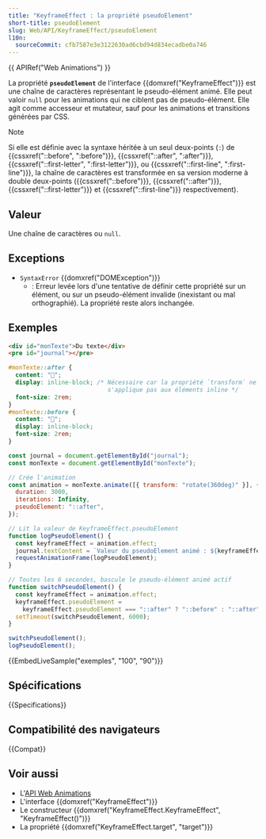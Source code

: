 ```yaml
---
title: "KeyframeEffect : la propriété pseudoElement"
short-title: pseudoElement
slug: Web/API/KeyframeEffect/pseudoElement
l10n:
  sourceCommit: cfb7587e3e3122630ad6cbd94d834ecadbe0a746
---
```


{{ APIRef("Web Animations") }}

La propriété **`pseudoElement`** de l'interface {{domxref("KeyframeEffect")}} est une chaîne de caractères représentant le pseudo-élément animé. Elle peut valoir `null` pour les animations qui ne ciblent pas de pseudo-élément. Elle agit comme accesseur et mutateur, sauf pour les animations et transitions générées par CSS.

> [!NOTE]
> Si elle est définie avec la syntaxe héritée à un seul deux-points (`:`) de {{cssxref("::before", ":before")}}, {{cssxref("::after", ":after")}}, {{cssxref("::first-letter", ":first-letter")}}, ou {{cssxref("::first-line", ":first-line")}}, la chaîne de caractères est transformée en sa version moderne à double deux-points ({{cssxref("::before")}}, {{cssxref("::after")}}, {{cssxref("::first-letter")}} et {{cssxref("::first-line")}} respectivement).

## Valeur

Une chaîne de caractères ou `null`.

## Exceptions

- `SyntaxError` {{domxref("DOMException")}}
  - : Erreur levée lors d'une tentative de définir cette propriété sur un élément, ou sur un pseudo-élément invalide (inexistant ou mal orthographié). La propriété reste alors inchangée.

## Exemples

```html
<div id="monTexte">Du texte</div>
<pre id="journal"></pre>
```

```css
#monTexte::after {
  content: "👹";
  display: inline-block; /* Nécessaire car la propriété `transform` ne
                            s'applique pas aux éléments inline */
  font-size: 2rem;
}
#monTexte::before {
  content: "🤠";
  display: inline-block;
  font-size: 2rem;
}
```

```js
const journal = document.getElementById("journal");
const monTexte = document.getElementById("monTexte");

// Crée l'animation
const animation = monTexte.animate([{ transform: "rotate(360deg)" }], {
  duration: 3000,
  iterations: Infinity,
  pseudoElement: "::after",
});

// Lit la valeur de KeyframeEffect.pseudoElement
function logPseudoElement() {
  const keyframeEffect = animation.effect;
  journal.textContent = `Valeur du pseudoElement animé : ${keyframeEffect.pseudoElement}`;
  requestAnimationFrame(logPseudoElement);
}

// Toutes les 6 secondes, bascule le pseudo-élément animé actif
function switchPseudoElement() {
  const keyframeEffect = animation.effect;
  keyframeEffect.pseudoElement =
    keyframeEffect.pseudoElement === "::after" ? "::before" : "::after";
  setTimeout(switchPseudoElement, 6000);
}

switchPseudoElement();
logPseudoElement();
```

{{EmbedLiveSample("exemples", "100", "90")}}

## Spécifications

{{Specifications}}

## Compatibilité des navigateurs

{{Compat}}

## Voir aussi

- L'[API Web Animations](/fr/docs/Web/API/Web_Animations_API)
- L'interface {{domxref("KeyframeEffect")}}
- Le constructeur {{domxref("KeyframeEffect.KeyframeEffect", "KeyframeEffect()")}}
- La propriété {{domxref("KeyframeEffect.target", "target")}}
